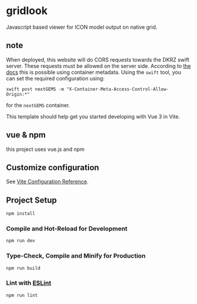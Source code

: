 # gridlook

Javascript based viewer for ICON model output on native grid.

## note

When deployed, this website will do CORS requests towards the DKRZ swift server. These requests must be allowed on the server side.
According to [the docs](https://docs.openstack.org/swift/latest/cors.html) this is possible using container metadata.
Using the `swift` tool, you can set the required configuration using:
```
swift post nextGEMS -m "X-Container-Meta-Access-Control-Allow-Origin:*"
```
for the `nextGEMS` container.

This template should help get you started developing with Vue 3 in Vite.

## vue & npm

this project uses vue.js and npm

## Customize configuration

See [Vite Configuration Reference](https://vitejs.dev/config/).

## Project Setup

```sh
npm install
```

### Compile and Hot-Reload for Development

```sh
npm run dev
```

### Type-Check, Compile and Minify for Production

```sh
npm run build
```

### Lint with [ESLint](https://eslint.org/)

```sh
npm run lint
```
